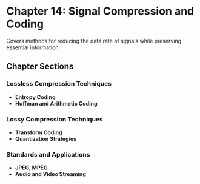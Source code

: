 # Chapter 14: Signal Compression and Coding

Covers methods for reducing the data rate of signals while preserving essential information.

## Chapter Sections

### Lossless Compression Techniques

-   **Entropy Coding**
-   **Huffman and Arithmetic Coding**

### Lossy Compression Techniques

-   **Transform Coding**
-   **Quantization Strategies**

### Standards and Applications

-   **JPEG, MPEG**
-   **Audio and Video Streaming**